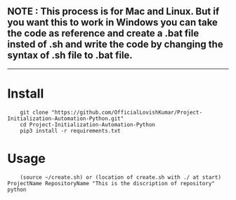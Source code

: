 ## NOTE : This process is for Mac and Linux. But if you want this to work in Windows you can take the code as reference and create a .bat file insted of .sh and write the code by changing the syntax of .sh file to .bat file.

---

# Install
        git clone "https://github.com/OfficialLovishKumar/Project-Initialization-Automation-Python.git"
        cd Project-Initialization-Automation-Python
        pip3 install -r requirements.txt
        
# Usage 
        (source ~/create.sh) or (location of create.sh with ./ at start) ProjectName RepositoryName "This is the discription of repository" python